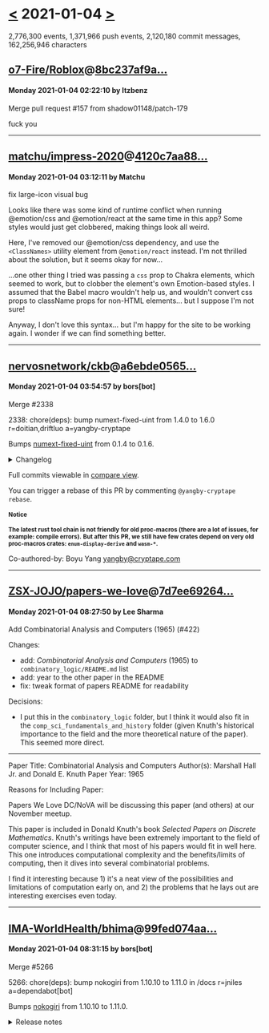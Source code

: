 # [<](2021-01-03.md) 2021-01-04 [>](2021-01-05.md)

2,776,300 events, 1,371,966 push events, 2,120,180 commit messages, 162,256,946 characters


## [o7-Fire/Roblox](https://github.com/o7-Fire/Roblox)@[8bc237af9a...](https://github.com/o7-Fire/Roblox/commit/8bc237af9a4a13e989de8849f5f2e7de5b32b063)
#### Monday 2021-01-04 02:22:10 by Itzbenz

Merge pull request #157 from shadow01148/patch-179

fuck you

---
## [matchu/impress-2020](https://github.com/matchu/impress-2020)@[4120c7aa88...](https://github.com/matchu/impress-2020/commit/4120c7aa88a149101ce8d11ad3012645981a3af0)
#### Monday 2021-01-04 03:12:11 by Matchu

fix large-icon visual bug

Looks like there was some kind of runtime conflict when running @emotion/css and @emotion/react at the same time in this app? Some styles would just get clobbered, making things look all weird.

Here, I've removed our @emotion/css dependency, and use the `<ClassNames>` utility element from `@emotion/react` instead. I'm not thrilled about the solution, but it seems okay for now...

...one other thing I tried was passing a `css` prop to Chakra elements, which seemed to work, but to clobber the element's own Emotion-based styles. I assumed that the Babel macro wouldn't help us, and wouldn't convert css props to className props for non-HTML elements... but I suppose I'm not sure!

Anyway, I don't love this syntax... but I'm happy for the site to be working again. I wonder if we can find something better.

---
## [nervosnetwork/ckb](https://github.com/nervosnetwork/ckb)@[a6ebde0565...](https://github.com/nervosnetwork/ckb/commit/a6ebde0565cb30ff9e2cf5d69cde05090df330aa)
#### Monday 2021-01-04 03:54:57 by bors[bot]

Merge #2338

2338: chore(deps): bump numext-fixed-uint from 1.4.0 to 1.6.0 r=doitian,driftluo a=yangby-cryptape

Bumps [numext-fixed-uint](https://github.com/cryptape/rust-numext) from 0.1.4 to 0.1.6.

<details>
<summary>Changelog</summary>
<p><em>Sourced from <a href="https://github.com/cryptape/rust-numext/blob/v0.1.6/CHANGELOG.md">rust-numext's changelog</a>.</em></p>
<blockquote>

### Major Updates

- Use features to let all structs be optional.
- Should NOT consider hashes as numbers.
  - Add methods to replace numerical methods for hashes.
    - `zero() -> empty()`
    - `is_zero() -> is_empty()`
    - `is_max() -> is_full()`
  - **BREAKING CHANGE** Remove `checked_neg(..)` for hashes.
- Upgrade dependencies.
  - `quote v0.6 -> v1.0`
  - `syn v0.15 -> v1.0`
  - `proc-macro2 v0.4 -> v1.0`
  - Remove dependencies "proc-macro-hack" for crates in the workspace.
    - Update the minimum supported version of rust toolchain to `1.45.0` for the feature: [Stabilizing function-like procedural macros in expressions, patterns, and statements](https://blog.rust-lang.org/2020/07/16/Rust-1.45.0.html#stabilizing-function-like-procedural-macros-in-expressions-patterns-and-statements).
  - Use `thiserror` instead of `failure` since `failure` is officially deprecated.

### Fixed Bugs

- Constructors can not handle short inputs correctly ([#42]).
- `as_fixed_bytes_mut(&mut self)` return an immutable reference ([#42]).
- Avoid trigger [a rustc bug](https://github.com/rust-lang/rust/issues/75533) which causes errors when build with target `wasm32-unknown-unknown` ([#54]).

</blockquote>
</details>

Full commits viewable in [compare view](https://github.com/cryptape/rust-numext/compare/v0.1.4...v0.1.6).

You can trigger a rebase of this PR by commenting `@yangby-cryptape rebase`.

<small>

#### Notice

**The latest rust tool chain is not friendly for old proc-macros (there are a lot of issues, for example: compile errors).**
**But after this PR, we still have few crates depend on very old proc-macros crates: `enum-display-derive` and `wasm-*`.**

</small>

[#42]: https://github.com/cryptape/rust-numext/pull/42
[#54]: https://github.com/cryptape/rust-numext/pull/54

Co-authored-by: Boyu Yang <yangby@cryptape.com>

---
## [ZSX-JOJO/papers-we-love](https://github.com/ZSX-JOJO/papers-we-love)@[7d7ee69264...](https://github.com/ZSX-JOJO/papers-we-love/commit/7d7ee69264f625753b9528ad0bae668dd02e7f0f)
#### Monday 2021-01-04 08:27:50 by Lee Sharma

Add Combinatorial Analysis and Computers (1965) (#422)

Changes:

  - add: *Combinatorial Analysis and Computers* (1965) to
         `combinatory_logic/README.md` list
  - add: year to the other paper in the README
  - fix: tweak format of papers README for readability

Decisions:

  - I put this in the `combinatory_logic` folder, but I think it would
    also fit in the `comp_sci_fundamentals_and_history` folder (given
    Knuth's historical importance to the field and the more
    theoretical nature of the paper). This seemed more direct.

---

Paper Title:  Combinatorial Analysis and Computers
Author(s):    Marshall Hall Jr. and Donald E. Knuth
Paper Year:   1965

Reasons for Including Paper:

  Papers We Love DC/NoVA will be discussing this paper (and others) at our
  November meetup.

  This paper is included in Donald Knuth's book *Selected Papers
  on Discrete Mathematics*. Knuth's writings have been extremely
  important to the field of computer science, and I think that most of
  his papers would fit in well here. This one introduces computational
  complexity and the benefits/limits of computing, then it dives into
  several combinatorial problems.

  I find it interesting because 1) it's a neat view of the possibilities and
  limitations of computation early on, and 2) the problems that he lays out
  are interesting exercises even today.

---
## [IMA-WorldHealth/bhima](https://github.com/IMA-WorldHealth/bhima)@[99fed074aa...](https://github.com/IMA-WorldHealth/bhima/commit/99fed074aa7dc9f02dc44e213f4ee42bfc8bfb52)
#### Monday 2021-01-04 08:31:15 by bors[bot]

Merge #5266

5266: chore(deps): bump nokogiri from 1.10.10 to 1.11.0 in /docs r=jniles a=dependabot[bot]

Bumps [nokogiri](https://github.com/sparklemotion/nokogiri) from 1.10.10 to 1.11.0.
<details>
<summary>Release notes</summary>
<p><em>Sourced from <a href="https://github.com/sparklemotion/nokogiri/releases">nokogiri's releases</a>.</em></p>
<blockquote>
<h2>v1.11.0 / 2021-01-03</h2>
<h3>Notes</h3>
<h4>Faster, more reliable installation: Native Gems for Linux and OSX/Darwin</h4>
<p>&quot;Native gems&quot; contain pre-compiled libraries for a specific machine architecture. On supported platforms, this removes the need for compiling the C extension and the packaged libraries. This results in <strong>much faster installation</strong> and <strong>more reliable installation</strong>, which as you probably know are the biggest headaches for Nokogiri users.</p>
<p>We've been shipping native Windows gems since 2009, but starting in v1.11.0 we are also shipping native gems for these platforms:</p>
<ul>
<li>Linux: <code>x86-linux</code> and <code>x86_64-linux</code> -- including musl platforms like alpine</li>
<li>OSX/Darwin: <code>x86_64-darwin</code> and <code>arm64-darwin</code></li>
</ul>
<p>We'd appreciate your thoughts and feedback on this work at <a href="https://github-redirect.dependabot.com/sparklemotion/nokogiri/issues/2075">#2075</a>.</p>
<h3>Dependencies</h3>
<h4>Ruby</h4>
<p>This release introduces support for Ruby 2.7 and 3.0 in the precompiled native gems.</p>
<p>This release ends support for:</p>
<ul>
<li>Ruby 2.3, for which <a href="https://www.ruby-lang.org/en/news/2019/03/31/support-of-ruby-2-3-has-ended/">official support ended on 2019-03-31</a> [<a href="https://github-redirect.dependabot.com/sparklemotion/nokogiri/issues/1886">#1886</a>] (Thanks <a href="https://github.com/ashmaroli">@ashmaroli</a>!)</li>
<li>Ruby 2.4, for which <a href="https://www.ruby-lang.org/en/news/2020/04/05/support-of-ruby-2-4-has-ended/">official support ended on 2020-04-05</a></li>
<li>JRuby 9.1, which is the Ruby 2.3-compatible release.</li>
</ul>
<h4>Gems</h4>
<ul>
<li>Explicitly add racc as a runtime dependency. [<a href="https://github-redirect.dependabot.com/sparklemotion/nokogiri/issues/1988">#1988</a>] (Thanks, <a href="https://github.com/voxik">@voxik</a>!)</li>
<li>[MRI] Upgrade mini_portile2 dependency from <code>~&gt; 2.4.0</code> to <code>~&gt; 2.5.0</code> [<a href="https://github-redirect.dependabot.com/sparklemotion/nokogiri/issues/2005">#2005</a>] (Thanks, <a href="https://github.com/alejandroperea">@alejandroperea</a>!)</li>
</ul>
<h3>Security</h3>
<p>See note below about CVE-2020-26247 in the &quot;Changed&quot; subsection entitled &quot;XML::Schema parsing treats input as untrusted by default&quot;.</p>
<h3>Added</h3>
<ul>
<li>Add Node methods for manipulating &quot;keyword attributes&quot; (for example, <code>class</code> and <code>rel</code>): <code>#kwattr_values</code>, <code>#kwattr_add</code>, <code>#kwattr_append</code>, and <code>#kwattr_remove</code>. [<a href="https://github-redirect.dependabot.com/sparklemotion/nokogiri/issues/2000">#2000</a>]</li>
<li>Add support for CSS queries <code>a:has(&gt; b)</code>, <code>a:has(~ b)</code>, and <code>a:has(+ b)</code>. [<a href="https://github-redirect.dependabot.com/sparklemotion/nokogiri/issues/688">#688</a>] (Thanks, <a href="https://github.com/jonathanhefner">@jonathanhefner</a>!)</li>
<li>Add <code>Node#value?</code> to better match expected semantics of a Hash-like object. [<a href="https://github-redirect.dependabot.com/sparklemotion/nokogiri/issues/1838">#1838</a>, <a href="https://github-redirect.dependabot.com/sparklemotion/nokogiri/issues/1840">#1840</a>] (Thanks, <a href="https://github.com/MatzFan">@MatzFan</a>!)</li>
<li>[CRuby] Add <code>Nokogiri::XML::Node#line=</code> for use by downstream libs like nokogumbo. [<a href="https://github-redirect.dependabot.com/sparklemotion/nokogiri/issues/1918">#1918</a>] (Thanks, <a href="https://github.com/stevecheckoway">@stevecheckoway</a>!)</li>
<li><code>nokogiri.gemspec</code> is back after a 10-year hiatus. We still prefer you use the official releases, but master is pretty stable these days, and YOLO.</li>
</ul>
<h3>Performance</h3>
<!-- raw HTML omitted -->
</blockquote>
<p>... (truncated)</p>


Co-authored-by: dependabot[bot] <49699333+dependabot[bot]@users.noreply.github.com>

---
## [ProjectSakura/packages_apps_Trebuchet](https://github.com/ProjectSakura/packages_apps_Trebuchet)@[73a8e03d08...](https://github.com/ProjectSakura/packages_apps_Trebuchet/commit/73a8e03d086f85e52a395619e5a21f161e6a6acb)
#### Monday 2021-01-04 11:03:15 by Alex Cruz

Restart with change only on exit

This change allow the user to change everything they have to inside the
homescreen activity and only restart on exit. Previously this was a pain
in the fucking ass because you had to go in and set each option one by one
with a restart inbetween. At least now is not that big of a pain.

- Restart on destroy (hitting the back button, actionbar arrow)
- Restart when a chance is made and the home button is pressed

** Thanks "Jack" for code to detect home button
https://stackoverflow.com/a/27956263

- Cleaned up restart code

eyosen adapted to 10

Change-Id: I4962916ae0bd59d08247b59de585a97a2b9da3a1
Signed-off-by: Pranav Vashi <neobuddy89@gmail.com>
Signed-off-by: LordShenron <shen.priyanshu@gmail.com>

---
## [LDR-Siren/EmilyC-SamanthaPrater-EruzaArto](https://github.com/LDR-Siren/EmilyC-SamanthaPrater-EruzaArto)@[3290f419d7...](https://github.com/LDR-Siren/EmilyC-SamanthaPrater-EruzaArto/commit/3290f419d7721a0cfa132f5c6c94367a9ca3ac08)
#### Monday 2021-01-04 12:44:29 by LDR

Add files via upload

Today was more James and the Emily Rose "Scam". This sparked further by what the Dibney Cru suspect was a Craigslist ad she posted using the name "Emily Rose" that she forgot about. The timing of the Email thru SL she found, and the ad are both in 2017 when a lot of this started getting ramped up for some people with her.  Frankly none of us are buying that its not her and she forgot about it, or did some shady deals with that name and is now trying to hide it. She often goes into these "I was blamed I am the Victim" phases when she has done something she does not want us to find or she knows was dicey and she is now trying to hide. None of us are buying her story.

She also went back after Candy. Trying to "Warn" her over the "Emily Rose Scam". Again, attacking a previous victim for not wanting to be friends with her, due to her atrocious behavior. And to make matters worse, Caps locking her letters, which after seeing the screen shots, she knows that is yelling. She was typing fine prior to Candy telling her to leave her alone, but as soon as there was push back from Candy's side, she went caps locks. Anyways, when Candy pushed back with the "Leave me Alone I do not want to be your friend" spiel we have all been given, Emily started in with the typical Bully/Narcissistic behavior rage when she was not given another victim to abuse. One who we at the Dibney Cru has supported and backed when we found her on DeviantArt(DA). Thankfully we were told this morning, that Emily Blocked Candy, and we feel a party is due for Candy! How long Emily will keep her blocked is uncertain but for now, a Victory has been made!

Another thing that came into notice for some of us, is that while we have all been quiet, we have agreed radio silence is needed, Emily has grown bolder with her attempts to get a reaction from us. Besides Candy, we have all stayed silent. And for good reason. But we noticed she is cycling faster that we have been quiet. Resulting in the conclusion that without our participation she is going further mad. It really is a sad life for her. She has literally three or four people at best that likely talk to her voluntarily, and the ones she wants to interact with are the ones she has repeatedly bullied, victimized, and harassed for years now. The ones who want nothing to do with her. Who have repeatedly said they are not her friends, will not be her friends, has no desire to be her friend, and want nothing to do with her.  She screams about Karma, but this is Karma in its purest form. 

Another thing came up, which has me inkling. Either she is reading the forums, or is reading this. But the fact she brought up yesterday that we all feel she has the mentality of  a 5 to 12year old in a 30 years old body.  Despite her raging screams she is growing up and all that, which not a single one of us believes that. She is still raging and screaming like she did when this began back in 2018, and further back.  It is the mere fact she is aware others see her in that light. Frankly if she shut up, moved on her with her life, and actually told her doctors what is going on, in an attempt to truly grow up, many of us would be more inclined to not so much see her in a better light, or believe her words, but take a more introspective look at what she is doing, as compared to rolling our eyes and commenting in our group why we do not believe a single thing she posts or types. We would still not reach out to her, or try and friend her, but perhaps be a bit easier in our thought process. Do I believe she will ever do such a thing? No. And here is why. She is truly a Narcissist. If you look at her recent purchases, with money that could have been saved, used for bettering her life, in a grander scheme of things, you can tell it is all about the aesthetic of looking like she has "Means." And what I mean by  that is, she wants to give off the feel that she is worldly and has money to do what she wants. In truth she is on disability, and has nothing but what the government gives her. She has no other source of income. So her possession to happiness ratio is skewed.  And by that I mean she attributes possessions to happiness. To those of us who have been poor, or know the reality that possessions do not make one happy, but the people who love and care about you and you them, or the good you do in the world, or even the love you give out, is what can make you happy, she doesn't grasp that. Having Empathy, true not faked Empathy as she often does, can yes make one sad, but doing something about anothers pain, and helping, can bring joy and happiness to you, she doesn't get that. It is simply not in her nature.  And it shows in her spending habits. She equates Happiness to Possessions. Not Happiness to the Love you Share. So she brags about $50 dollar keyboards to look like a fancy gamer, but doesn't take into consideration, that money could have been used to help someone, when there are millions of people in the US right now, hurting badly! Instead of worrying about a Tripod or spending hundreds at best buy, she could have stocked up at Walmart or the local grocery store, and donated a portion (Like $10) to helping feed a local food bank, or a charity to help those that are starving right now due to this pandemic. She could have offered to clean a neighbors house, or her own. Or found a neighbor and offered to pay them to help her clean, and then pay them to do it. She could have bragged, and we would have all been shocked! She helped someone else out, and her apartment was cleaned. But again its about her and only her, not anyone else.

This comes down to another thing I have noticed. She doesn't care about her surroundings. I noticed it with others who are unmedicated behavioral disordered individuals, that their surroundings mean little to them. Especially those like her, who are not aware they are, not quite right, their surroundings to them look fine. To those of us that see it, it is not. Take for instance her desk. Its always disgusting! She does not take care of her possessions. Look at the necklaces she has if you see the picture of the new keyboard. 3 necklaces just left on the desk to tangle and tarnish. I can say even at my lowest depressive state, my jewelry was always hung up or put away. I even made Boho Log hangers to display them so they can grace my room and be organized. But hers is just left like trash, amidst all the other garbage on her desk. Her floor is another example. It doesn't look like its Vacuumed at all. It looks like under her desk, there are chicken bones and dust bunnies just chilling underneath. GROSS! Even her couch looks unkept.  Even in my lowest 2 years ago, I pitched 19 bags of stuff 2 weekends after my truly lowest point. Even now, my rooms may look cluttered, but everything is organized and out of the way. My floors are vacuumed, my kitchen and bathroom are clean, there are no dust bunnies or chicken bones chilling anywhere.  I know for some that is not true, depression takes a tole that even cleaning is hard. But she is clearly not depressed, and has no excuse to not have a clean kept home. But its apart of that Narcissist behavior. She only cares about is her. What she can brag about. The Cat, the things she gets it. Not it really loving up to her or anything else. It is always  "Look the cat is fine!" Fine the cat is fine, but its obviously not loved. Its trapped and depends on you to take care of it. Doesn't mean you love it. And again to the possession thing. She gets it all these toys and other things, but its to brag. Not to make it really happy. Not to do it because she loves it. She has never once said she loves it. Me. I love my old lady, I miss my Oscar badly. I love(d) both my babies. She does not even use the terms that denotes that emotion. And that comes to my next conclusion. She doesn't feel those emotions, leading to Aislinn's theory that Emily is a Sociopath.

But that is all for today.

---
## [rdragan/tgstation](https://github.com/rdragan/tgstation)@[d7da3e8745...](https://github.com/rdragan/tgstation/commit/d7da3e8745885e0bb28d33ab7132c7fe7153efd1)
#### Monday 2021-01-04 13:45:45 by Fox McCloud

Remove ancient unused "wear_id" var on xenos (#51236)

Come, let me tell you a story of the old days----of SHITCODE.

AGhhhhh.

Once upon a time, SS13 code was terrible (who are we joking, it still 
is, but that's a story for another day), and when any carbon subtype, 
minus humans, talked over radio, it would runtime.

Of course, coders set about fixing this problem---can't have nonsense 
like that, so...of course, the most logical thing was done.

Instead of solving the awfulness that was not only using the wrong 
istype check and a wonderful colon override as well: 
https://github.com/tgstation/tgstation/blob/9eb0e80ae7f57040b9178c637efb4bac33ce3d16/code/game/objects/radio/radio.dm#L148

A "Fix" was applied instead: 
https://github.com/tgstation/tgstation/commit/9eb0e80ae7f57040b9178c637efb4bac33ce3d16#diff-b5f801c8078b7d8dd9f0661b359dfa9e

Whereby `var/obj/item/card/id/wear_id = null` was added to monkeys and 
aliens to "fix" them having an ID holder and not throwing a 
runtime.........Thus ensuring:

Fox would find it one day and call this utterly moronic and while also 
ensuring that all future carbon mobs created without implementing this 
same "fix" would have the same exact problem.

Then radio code got rewritten to be non-stupid and this still hung 
around until today.

The End

---
## [mikemaccana/fullstack-serverless-starter-kit](https://github.com/mikemaccana/fullstack-serverless-starter-kit)@[4cadab6346...](https://github.com/mikemaccana/fullstack-serverless-starter-kit/commit/4cadab6346a6e7216a50c46b6c908cbb615a92b2)
#### Monday 2021-01-04 15:04:19 by Mike MacCana

Make a fucking cool DB client that handles all the connection shit for you.

---
## [freckle/yesod-page-cursor](https://github.com/freckle/yesod-page-cursor)@[151595ee52...](https://github.com/freckle/yesod-page-cursor/commit/151595ee521a6e343669afd9bdab4772757cbaca)
#### Monday 2021-01-04 16:00:28 by patrick brisbin

Add some dependency bounds

This is a bit nuanced, and I'm not sure if it's the best approach, so
here is some explanation:

Managing dependency bounds manually is an error-prone pain. Stack
supports a --pvp-bounds option to sdist (and upload, which uses it) to
automate the process. It can add lower bounds, upper bounds, or both. It
operates by looking at the version of every dependency in the resolver
in use and sets a >= lower bound on that version and a < upper bound on
the next major version.

See https://www.fpcomplete.com/blog/2015/09/stack-pvp/

We've decided to omit bounds in our committed source generally, and use
the --pvp-bounds both option when releasing to Hackage. This is a
conservative choice, adding tight bounds based on the latest LTS
resolver, which is what we typically prefer in stack.yaml.

Where this breaks down is when building the project, with those
automated pvp-bounds, against nightly. Since the "next major" upper
bound is relative to the current LTS resolver, it's likely that the
nightly resolver will have a newer version and not build. Worse, you
can't know this until you actually try to build from the package built
with sdist -- since bounds aren't committed in package.yaml.

The solution is simple but annoying: add back manual bounds that are
more relaxed, which is what this commit does.

Will this be just as error prone and annoying as not using the
pvp-bounds option at all? Would using pvp-bounds upper or lower only
work out better for us? I'm not sure, we'll see.

---
## [petercordia/crawl](https://github.com/petercordia/crawl)@[7adeca9acf...](https://github.com/petercordia/crawl/commit/7adeca9acfde54597739e12cf3f33bb4836654d4)
#### Monday 2021-01-04 16:21:47 by Nicholas Feinberg

Invoke the malevolent chronology of Zot

The natural tendency for roguelikes is to encourage cautious behavior.
It's over once you die once, after all, so you should take your time.
That's not a bad thing, but to balance things out and discourage
extremely time-consuming tactics (which tend not to be very fun!),
it's good to have a counterpressure encouraging players to move quickly.

Food was intended to be such a clock, but for a variety of reasons, it
never worked as a clock for anything but the most egregious abuses.
(And not even for that for foodless races, of course.) Scores is a
compelling motivation for some players, but not many - most are just
playing to win. How can we make the most viable way to win also the
most fun?

This commit adds a new 'Zot Clock'. It ticks up over time, and jumps
down whenever you enter a new level - roughly 6000 turns of clock per
level. Once you hit turn 11,500 or so on the clock, the malevolent and
unexplained entity Zot strikes, draining you immediately and then again
once every 100 turns or so. At turn 12,000, you die. Each branch tracks
the 'clock' separately.

6000 turns per level allows for a 300,000 turn 3-rune game, which
seems very generous. The effective cap of 12,000 turns 'stored' at any
given time means that there's somewhat less slack than that implies,
but a slow character can usually do levels in under 2500 turns and
inter-level travel in under 500, so I'm hopeful that normal characters
will rarely if ever see any of this system. The very slowest game we saw
(an extreme outlier) averaged slightly over 5k turns per level in one
branch and hit 7.5k turns in one level, which this clock would cover.

We use 'levels seen' here as a proxy for progress because that's
simple to conceptualize and relatively difficult to abuse - it's hard
to "stash" entire levels as a clock reserve in the same way you could
stash "unexplored map tiles" or "weak monsters". The separate clock
per branch allows players to dip into branches and then bail without
being penalized - the per-branch clock is paused while they're away.

The clock is paused while you're in Abyss, since that doesn't fit the
exploration model well and isn't usually that wise to linger in, and
turned off entirely when you get the ORB, since (a) there's a new
clock then and (b) it'd feel awful to die of time-out on the orb run.
It's possible to scum Pan for time, but I mean, if you're scumming
Pan, just win already!

Chei gives you some extra time, in keeping with the theme of the
god. It's possible that races need different clocks based on their
movement speeds, but I'm hopeful that the difference there is fairly
small relative to the slack in the clock.

---
## [newstools/2021-iol-cape-times](https://github.com/newstools/2021-iol-cape-times)@[33f42cb067...](https://github.com/newstools/2021-iol-cape-times/commit/33f42cb067cd1c45370a2e67be0eceac5225f65e)
#### Monday 2021-01-04 16:51:47 by NewsTools

Created Text For URL [www.iol.co.za/capetimes/news/16-year-old-girl-shot-and-killed-allegedly-by-boyfriend-on-new-years-day-7632e4ab-268a-4450-b775-2f0461954606]

---
## [team-abnormals/savage-and-ravage](https://github.com/team-abnormals/savage-and-ravage)@[2e663df7d0...](https://github.com/team-abnormals/savage-and-ravage/commit/2e663df7d0dc8f0abbaf8a1f19635d2a20f09fac)
#### Monday 2021-01-04 16:58:37 by Voliant

Fixed adding enclosure plate to pool, but it doesn't generate properly in outposts

OH MY PISS AND SHIT AND CUM AND FUCK WHY IS THE STRUCTURE GENERATION CODE SO ASS

---
## [zonical/discord-game-coordinator](https://github.com/zonical/discord-game-coordinator)@[872bef569b...](https://github.com/zonical/discord-game-coordinator/commit/872bef569bbb01e96f465edef7fedb35478061e0)
#### Monday 2021-01-04 17:18:55 by Kilian W

Added minimum and maximum player settings and a help command (#2)

* Added using arguments to pass provider, region and maps instead of reactions

- Added name -> provider and name -> region translation dictionaries

* Fixes

- moved crucial variables out of if statements
- Added myself to the credits :sunglasses:

* Oops

* Now edits instead of reposting to avoid ghost messages

* Added per-user setting support

- current settings: max_players and min_players
- added help command
- added UserData class to store the persistent information

* Fixes, fixes and more fixes

- added a command to list your current settings
- Moved default settings into a global variable
- moved UserData.json into /data to make it clearer that it isnt a configuration file
- fixed json.dump missing the file and writing perms
- added debug launch parameter which stops printing every time a server connection is verified
- Fixes

* Added provider and region setting

- Added default provider and default region setting
- calling c!play without arguments and default settings now asks for confirmation
- Added GetOrRegisterUser helper function incase we dont want to handle non registered users

* oops again

- fuck you vscode

Co-authored-by: zonical <adamneilson1234@gmail.com>

---
## [pytorch/botorch](https://github.com/pytorch/botorch)@[17ad4fe55b...](https://github.com/pytorch/botorch/commit/17ad4fe55bae04fc590ca183ec7404c53f41926c)
#### Monday 2021-01-04 17:43:11 by Neeraj Pradhan

Apply transform to constrain RBFKernel lengthscale in LCEMGP (#643)

Summary:
## Motivation

This adds a transform to `UniformPrior` in `LCEMGP` class to convert real values to constrained values in `[0, 2]`. Otherwise, with distribution validation enabled (which will be the default once https://github.com/pytorch/pytorch/pull/48743 is merged), this throws an error in `Uniform.log_prob` method. We were facing this issue in an internal FB test that uses botorch.

While this fixes the specific issue, my thinking is that this transform should ideally be applied automatically within `gpytorch.priors`. That said, my understanding of the codebase is very limited, so would love to hear others' thoughts on this.

### Have you read the [Contributing Guidelines on pull requests](https://github.com/pytorch/botorch/blob/master/CONTRIBUTING.md#pull-requests)?

Yes

Pull Request resolved: https://github.com/pytorch/botorch/pull/643

Test Plan:
Turned `Distribution.set_default_validate_args(True)` and succesffully ran `test_contextual_multioutput.py: ContextualMultiOutputTest.testLCEMGP` with a fixed seed and increased `maxiter` (this test fails without the fix).

cc Balandat

Reviewed By: qingfeng10

Differential Revision: D25699129

Pulled By: Balandat

fbshipit-source-id: 0485bbaa5db551fcab122119acd53549b9a5f166

---
## [pytorch/pytorch](https://github.com/pytorch/pytorch)@[5ab90b2fda...](https://github.com/pytorch/pytorch/commit/5ab90b2fda9a94e45c26be6e567e8d3fbf0e6dfa)
#### Monday 2021-01-04 18:35:50 by Luca Wehrstedt

Make CUDAFuture remember and restore current device in callback (#48789)

Summary:
Pull Request resolved: https://github.com/pytorch/pytorch/pull/48789

CUDAFuture aims to "capture" the current state of CUDA-related stuff when the future is marked complete (e.g., by looking at current streams and recording events on them) and then "replicate" a similar state when users synchronize with the result of the future (by synchronizing the current streams with these events).

However, one "contextual" aspect of CUDA that we weren't capturing/replicating was the current device. This diff tries to fix that. I must mention that we can only do this for callbacks, while we cannot do it for the wait() method. I don't know if such a discrepancy between the two actually makes the overall behavior _worse_. I'd love to hear people's opinions on this.
ghstack-source-id: 118081338

Test Plan: Unit tests

Reviewed By: mrshenli

Differential Revision: D25210335

fbshipit-source-id: 1d1a3f80b1cc42e5114bc88554ed50617f1aaa90

---
## [nikitavoloboev/knowledge](https://github.com/nikitavoloboev/knowledge)@[0bdbc50b51...](https://github.com/nikitavoloboev/knowledge/commit/0bdbc50b513675026002eae5a20a5f643452c183)
#### Monday 2021-01-04 19:20:50 by Nikita Voloboev

analytics api photography automation home-automation bioinformatics books pricing aws computer-graphics computer-vision metal webgpu algorithms bitcoin cryptocurrencies data-visualization prisma sqlite blender design-inspiration design fonts grpc salvia goals chess games skin-care knowledge-graphs journaling life 2020 macOS-apps artificial-intelligence graph-neural-networks management category-theory game-theory lean math statistics type-theory music dns file-sharing apollo-graphql iot lorawan tcp nlp github open-source containers kubernetes ios newsletters other signal-processing physics podcasts clojure-libraries clojure cpp phoenix fsharp go-libraries go js-libraries nextjs react-components julia-libraries julia common-lisp objc ocaml perl prolog python-libraries python rails ruby rust-libraries rust swift-libraries typescript-libraries interactive-computing logging blogs my-notion social-networks streaming text-editors vim-plugins vs-code-extensions notion cities japan virtual-reality firefox cms webassembly cv

---
## [Skyrat-SS13/Skyrat-tg](https://github.com/Skyrat-SS13/Skyrat-tg)@[a1b7235afe...](https://github.com/Skyrat-SS13/Skyrat-tg/commit/a1b7235afe5c9db9515eef1eeadd7e7230d03f62)
#### Monday 2021-01-04 21:37:12 by Seris02

Bloody soles for digitigrade legs (#2366)

* fixes and stuff

* it works

* fuck you trailing newline

* better code

* *sigh

---
## [OpenVisionE2/enigma2-openvision](https://github.com/OpenVisionE2/enigma2-openvision)@[0161b074e9...](https://github.com/OpenVisionE2/enigma2-openvision/commit/0161b074e997022e91d5ecb18a81ae9b22e84551)
#### Monday 2021-01-04 22:38:10 by norhap

Network: I Checked the external DNS config code.

Various issues are fixed:

With LAN connection Ethernet (No WLAN):

1.- DHCP-router is a self.nameserver, therefore you cannot write configuration for any other external DNS if we have selected DHCP-Router with static IP.
We have to differentiate between using a static IP (len 0) [0, 0, 0, 0] to using a self.nameserver and using our Router's DHCP.

2.- Before, if we used static IP and put DHCP-Router in nameserver configuration, we would write nameserver [0, 0, 0, 0],
then the system on complete restart writes the DNS for len 0 0 0 0 0

This is fixed since the configuration to use a static IP (remember with LAN) must be any option of nameserver config except DHCP-Router, the router does not grant IP, we write it manually.

3.- The writing of Nameserver config is fixed, before we had to press OK in the configuration and do it again so that the indexing was written, this is already solved.

4.- We continue using DHCP-Router if the adapter configuration is granted-activated. Even so, if we want to use an external DNS other than the one provided by our Router's DHCP, we can use any of the DNS providers that friend hains added in his day.

P.S. The behavior with Wifi is different when using DHCP, the tests with WLAN regarding this commit are stable and we can use the different external DNS.

Guys, Observe the behavior of your ISP Operator in case it differs from mine, with this I found stability from my ISP.

---
## [pyload/pyload](https://github.com/pyload/pyload)@[b2d2fc900a...](https://github.com/pyload/pyload/commit/b2d2fc900aa7bffe0b7d1811b53edaf47e971764)
#### Monday 2021-01-04 23:21:39 by Paul Spooren

Update AUTHORS

Some 11 years ago I started pyLoad (initially written in shell) and
posted it on the gulli.com board (down). RaNaN, sebnapi, mkaay and a few
more joined early on and basically taught me how to Python & *open
source*, I was 15 by that time.  I think Jonn3y came up with the name
and logo, maybe someone else, sorry.

We started at BitBucket and later went on to GitHub. Using the wayback
machine this is the oldest version I could find is from 27th May 2009.
Even earlier versions are lost, but it's nothing to brag with anyway.

At some point the jDownloader people gave us a DLC decryption key which
we (me) accidentally pushed as an unobfuscated `pyc`, so within 24 hours
a website appeared using our keys to decryption DLC to plaintext on
demand.

Also there was this guy *jbauer* who did some developing at the
beginning but then turned evil and screw our entire infrastructure, I
never understood why.

Looking at the log I stopped my pyLoad career with a rather uncool
commit (a4c306cb). Last thing I remember that we were just about to
release pyLoad 0.5...

Back in the day it was really important to stay somewhat anonymous, so
my name appears nowhere in those old sources, I think.

Signed-off-by: Paul Spooren <mail@aparcar.org>

---
## [RORIdev/learning](https://github.com/RORIdev/learning)@[6b117651e0...](https://github.com/RORIdev/learning/commit/6b117651e0c1ded276a426036ac017c56fd61b38)
#### Monday 2021-01-04 23:40:21 by roridev

Removes code that isn't mine.

God damnit, copying code won't lead you anywhere, and this is another proof.
May do that again once i *understand* what the heavens it was supposed to do.

---

# [<](2021-01-03.md) 2021-01-04 [>](2021-01-05.md)

